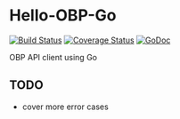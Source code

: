 # Hello-OBP-Go

[![Build Status](https://travis-ci.org/LAtanassov/Hello-OBP-Go.svg?branch=master)](https://travis-ci.org/LAtanassov/Hello-OBP-Go)
[![Coverage Status](https://coveralls.io/repos/github/LAtanassov/Hello-OBP-Go/badge.svg?branch=master)](https://coveralls.io/github/LAtanassov/Hello-OBP-Go?branch=master)
[![GoDoc](https://godoc.org/github.com/LAtanassov/Hello-OBP-Go?status.svg)](https://godoc.org/github.com/LAtanassov/Hello-OBP-Go)

OBP API client using Go

## TODO

- cover more error cases
